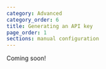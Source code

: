 ```yaml
---
category: Advanced
category_order: 6
title: Generating an API key
page_order: 1
sections: manual configuration
---
```


Coming soon!